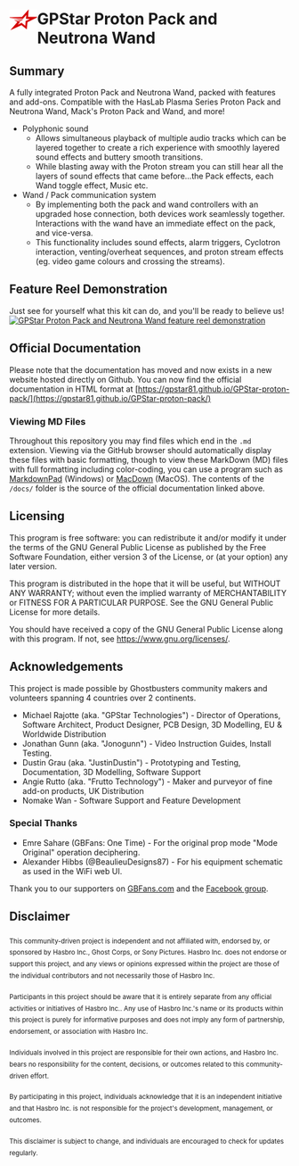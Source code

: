 <h1><img src='docs/images/gpstar_logo.png' width=50 align="left"/>GPStar Proton Pack and Neutrona Wand</h1>

## Summary

A fully integrated Proton Pack and Neutrona Wand, packed with features and add-ons. Compatible with the HasLab Plasma Series Proton Pack and Neutrona Wand, Mack's Proton Pack and Wand, and more!

- Polyphonic sound
  - Allows simultaneous playback of multiple audio tracks which can be layered together to create a rich experience with smoothly layered sound effects and buttery smooth transitions.
  - While blasting away with the Proton stream you can still hear all the layers of sound effects that came before...the Pack effects, each Wand toggle effect, Music etc.
- Wand / Pack communication system
   - By implementing both the pack and wand controllers with an upgraded hose connection, both devices work seamlessly together. Interactions with the wand have an immediate effect on the pack, and vice-versa.
   - This functionality includes sound effects, alarm triggers, Cyclotron interaction, venting/overheat sequences, and proton stream effects (eg. video game colours and crossing the streams).

## Feature Reel Demonstration

Just see for yourself what this kit can do, and you'll be ready to believe us!
[![GPStar Proton Pack and Neutrona Wand feature reel demonstration](https://img.youtube.com/vi/lDD9TEip7_s/maxresdefault.jpg)](https://www.youtube.com/watch?v=lDD9TEip7_s)

## Official Documentation

Please note that the documentation has moved and now exists in a new website hosted directly on Github. You can now find the official documentation in HTML format at [https://gpstar81.github.io/GPStar-proton-pack/](https://gpstar81.github.io/GPStar-proton-pack/)

### Viewing MD Files

Throughout this repository you may find files which end in the `.md` extension. Viewing via the GitHub browser should automatically display these files with basic formatting, though to view these MarkDown (MD) files with full formatting including color-coding, you can use a program such as [MarkdownPad](http://markdownpad.com/) (Windows) or [MacDown](https://macdown.uranusjr.com/) (MacOS). The contents of the `/docs/` folder is the source of the official documentation linked above.

## Licensing

This program is free software: you can redistribute it and/or modify it under the terms of the GNU General Public License as published by the Free Software Foundation, either version 3 of the License, or (at your option) any later version.

This program is distributed in the hope that it will be useful, but WITHOUT ANY WARRANTY; without even the implied warranty of MERCHANTABILITY or FITNESS FOR A PARTICULAR PURPOSE. See the GNU General Public License for more details.

You should have received a copy of the GNU General Public License along with this program. If not, see <https://www.gnu.org/licenses/>.

## Acknowledgements

This project is made possible by Ghostbusters community makers and volunteers spanning 4 countries over 2 continents.

* Michael Rajotte (aka. "GPStar Technologies") - Director of Operations, Software Architect, Product Designer, PCB Design, 3D Modelling, EU & Worldwide Distribution
* Jonathan Gunn (aka. "Jonogunn") - Video Instruction Guides, Install Testing.
* Dustin Grau (aka. "JustinDustin") - Prototyping and Testing, Documentation, 3D Modelling, Software Support
* Angie Rutto (aka. "Frutto Technology") - Maker and purveyor of fine add-on products, UK Distribution
* Nomake Wan - Software Support and Feature Development

### Special Thanks

* Emre Sahare (GBFans: One Time) - For the original prop mode "Mode Original" operation deciphering.
* Alexander Hibbs (@BeaulieuDesigns87) - For his equipment schematic as used in the WiFi web UI.

Thank you to our supporters on [GBFans.com](https://www.gbfans.com/forum) and the [Facebook group](https://www.facebook.com/groups/gpstartechnologies).

## Disclaimer

<sub>
This community-driven project is independent and not affiliated with, endorsed by, or sponsored by Hasbro Inc., Ghost Corps, or Sony Pictures. Hasbro Inc. does not endorse or support this project, and any views or opinions expressed within the project are those of the individual contributors and not necessarily those of Hasbro Inc.
</sub>
<br/>
<br/>
<sub>
Participants in this project should be aware that it is entirely separate from any official activities or initiatives of Hasbro Inc.. Any use of Hasbro Inc.'s name or its products within this project is purely for informative purposes and does not imply any form of partnership, endorsement, or association with Hasbro Inc.
</sub>
<br/>
<br/>
<sub>
Individuals involved in this project are responsible for their own actions, and Hasbro Inc. bears no responsibility for the content, decisions, or outcomes related to this community-driven effort.
</sub>
<br/>
<br/>
<sub>
By participating in this project, individuals acknowledge that it is an independent initiative and that Hasbro Inc. is not responsible for the project's development, management, or outcomes.
</sub>
<br/>
<br/>
<sub>
This disclaimer is subject to change, and individuals are encouraged to check for updates regularly.
</sub>
